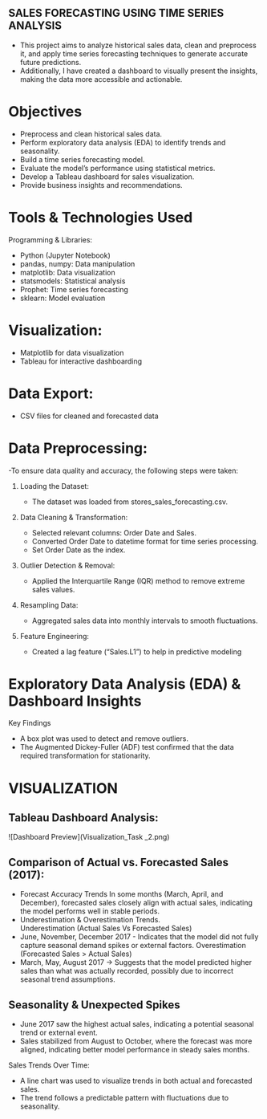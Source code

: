 
## SALES FORECASTING USING TIME SERIES ANALYSIS


- This project aims to analyze historical sales data, clean and preprocess it, and apply time series forecasting techniques to generate accurate future predictions.
- Additionally, I have created a dashboard to visually present the insights, making the data more accessible and actionable.

# Objectives


- Preprocess and clean historical sales data.  
- Perform exploratory data analysis (EDA) to identify trends and seasonality.  
- Build a time series forecasting model.  
- Evaluate the model’s performance using statistical metrics.  
- Develop a Tableau dashboard for sales visualization.  
- Provide business insights and recommendations.  

# Tools & Technologies Used
Programming & Libraries:
- Python (Jupyter Notebook)  
- pandas, numpy: Data manipulation  
- matplotlib: Data visualization  
- statsmodels: Statistical analysis  
- Prophet: Time series forecasting  
- sklearn: Model evaluation  

# Visualization:
- Matplotlib for data visualization  
- Tableau for interactive dashboarding  


# Data Export:
- CSV files for cleaned and forecasted data  

# Data Preprocessing:
-To ensure data quality and accuracy, the following steps were taken:

1. Loading the Dataset:
   - The dataset was loaded from stores_sales_forecasting.csv.

2. Data Cleaning & Transformation:  
   - Selected relevant columns: Order Date and Sales.
   - Converted Order Date to datetime format for time series processing.
   - Set Order Date as the index.

3. Outlier Detection & Removal:
   - Applied the Interquartile Range (IQR) method to remove extreme sales values.

4. Resampling Data:
   - Aggregated sales data into monthly intervals to smooth fluctuations.

5. Feature Engineering:  
   - Created a lag feature (“Sales.L1”) to help in predictive modeling

# Exploratory Data Analysis (EDA) & Dashboard Insights
Key Findings 
- A box plot was used to detect and remove outliers.
- The Augmented Dickey-Fuller (ADF) test confirmed that the data required transformation for stationarity.

# VISUALIZATION
## Tableau Dashboard Analysis:


![Dashboard Preview](Visualization_Task _2.png)




## Comparison of Actual vs. Forecasted Sales (2017):
- Forecast Accuracy Trends
In some months (March, April, and December), forecasted sales closely align with actual sales, indicating the model performs well in stable periods.
- Underestimation & Overestimation Trends.	
Underestimation (Actual Sales Vs Forecasted Sales)
- June, November, December 2017 - Indicates that the model did not fully capture seasonal demand spikes or external factors.
Overestimation (Forecasted Sales > Actual Sales)
- March, May, August 2017 → Suggests that the model predicted higher sales than what was actually recorded, possibly due to incorrect seasonal trend assumptions.

##  Seasonality & Unexpected Spikes
- June 2017 saw the highest actual sales, indicating a potential seasonal trend or external event.
- Sales stabilized from August to October, where the forecast was more aligned, indicating better model performance in steady sales months.

Sales Trends Over Time: 
  - A line chart was used to visualize trends in both actual and forecasted sales.
  - The trend follows a predictable pattern with fluctuations due to seasonality.
